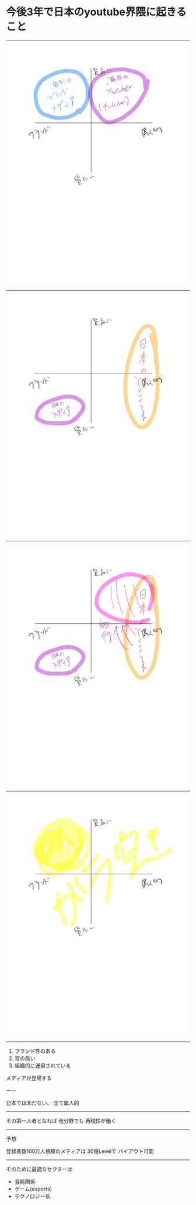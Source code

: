 # 今後3年で日本のyoutube界隈に起きること

---

![a](assets/a.jpg)

---

![b](assets/b.jpg)

---

![c](assets/c.jpg)

---

![d](assets/d.jpg)

---

1. ブランド性のある
2. 質の高い
3. 組織的に運営されている

メディアが登場する

ー--

日本では未だない、
全て属人的

---

その第一人者となれば
他分野でも
再現性が働く

---

予想

登録者数100万人規模のメディアは
30億Levelで
バイアウト可能

---

そのために最適なセクターは

- 芸能関係
- ゲーム(esports)
- テクノロジー系
